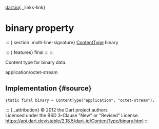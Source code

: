 [dart:io](../../dart-io/dart-io-library){._links-link}

binary property
===============

::: {.section .multi-line-signature}
[ContentType](../contenttype-class) binary

::: {.features}
final
:::
:::

Content type for binary data.

application/octet-stream

Implementation {#source}
--------------

``` {.language-dart data-language="dart"}
static final binary = ContentType("application", "octet-stream");
```

::: {._attribution}
© 2012 the Dart project authors\
Licensed under the BSD 3-Clause \"New\" or \"Revised\" License.\
<https://api.dart.dev/stable/2.18.5/dart-io/ContentType/binary.html>
:::
